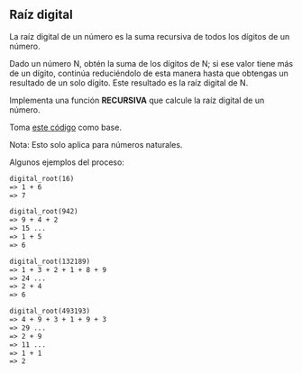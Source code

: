 ## Raíz digital
La raíz digital de un número es la suma recursiva de todos los dígitos de un número.

Dado un número N, obtén la suma de los dígitos de N; si ese valor tiene más de un dígito, continúa reduciéndolo de esta manera hasta que obtengas un resultado de un solo dígito. Este resultado es la raíz digital de N.

Implementa una función **RECURSIVA** que calcule la raíz digital de un número.

Toma [este código](/digital_root.c) como base.

Nota: Esto solo aplica para números naturales.

Algunos ejemplos del proceso:

```txt
digital_root(16)
=> 1 + 6
=> 7

digital_root(942)
=> 9 + 4 + 2
=> 15 ...
=> 1 + 5
=> 6

digital_root(132189)
=> 1 + 3 + 2 + 1 + 8 + 9
=> 24 ...
=> 2 + 4
=> 6

digital_root(493193)
=> 4 + 9 + 3 + 1 + 9 + 3
=> 29 ...
=> 2 + 9
=> 11 ...
=> 1 + 1
=> 2
```